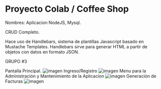 # Proyecto Colab / Coffee Shop
Nombres: 
 Aplicacion NodeJS, Mysql.
 
 CRUD Completo. 
 
 Hace uso de Handlebars, sistema de plantillas Javascript basado en Mustache Templates. 
 Handlebars sirve para generar HTML a partir de objetos con datos en formato JSON.
 
 GRUPO #3
 
Pantalla Principal. 
![imagen](https://user-images.githubusercontent.com/42680508/111397187-49649400-8686-11eb-8be4-b957bc2450ae.png)
Ingreso/Registro 
![imagen](https://user-images.githubusercontent.com/42680508/111396728-503ed700-8685-11eb-9dae-4065d6e67237.png)
Menu para la Administración y Mantenimiento de la Aplicacion
![imagen](https://user-images.githubusercontent.com/42680508/111578418-ba38a880-8779-11eb-8449-6da9464c33a0.png)
Generación de Facturas
![imagen](https://user-images.githubusercontent.com/42680508/111716547-e0168980-881b-11eb-8422-99e5fa2c54e1.png)



